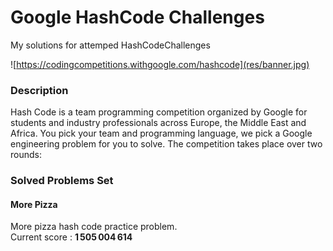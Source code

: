 # Google HashCode Challenges
My solutions for attemped HashCodeChallenges

![https://codingcompetitions.withgoogle.com/hashcode](res/banner.jpg)

### Description
Hash Code is a team programming competition organized by Google for students and industry professionals across Europe, the Middle East and Africa. You pick your team and programming language, we pick a Google engineering problem for you to solve. The competition takes place over two rounds:

### Solved Problems Set
#### More Pizza
More pizza hash code practice problem.  
Current score : **1 505 004 614**
